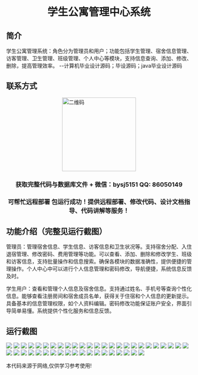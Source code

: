 <p><h1 align="center">学生公寓管理中心系统</h1></p>

## 简介
学生公寓管理系统：角色分为管理员和用户；功能包括学生管理、宿舍信息管理、访客管理、卫生管理、班级管理、个人中心等模块，支持信息查询、添加、修改、删除，提高管理效率。    --计算机毕业设计源码；毕设源码；java毕业设计源码


## 联系方式
<img src="https://bs-1329754181.cos.ap-shanghai.myqcloud.com/wx.jpg" alt="二维码" style="display: block; margin: 0 auto;" width="200px">
<p><h3 align="center">获取完整代码与数据库文件 + 微信：bysj5151 QQ: 86050149</h3></p>
<p><h3 align="center">可帮忙远程部署 包运行成功！提供远程部署、修改代码、设计文档指导、代码讲解等服务！</h3></p>

## 功能介绍（完整见运行截图）
管理员：管理宿舍信息、学生信息、访客信息和卫生状况等。支持宿舍分配、入住退宿管理、修改密码、费用管理等功能。可以查看、添加、删除和修改学生、班级和访客信息，支持批量操作和信息搜索。确保各模块的数据准确性，提供便捷的管理操作。个人中心中可以进行个人信息管理和密码修改，导航便捷，系统信息反馈及时。

学生用户：查看和管理个人信息及宿舍信息。支持通过姓名、手机号等查询个性化信息。能够查看注册房间和宿舍成员名单，获得关于住宿和个人信息的更新提示。具备基本的信息管理权限，如个人资料编辑。密码修改功能保证账户安全，界面引导简单易懂。系统提供个性化服务和信息反馈。


## 运行截图
![](https://bs-1329754181.cos.ap-shanghai.myqcloud.com/ssm/StudentApartmentManagementCenterSystem/img/001.jpg)
![](https://bs-1329754181.cos.ap-shanghai.myqcloud.com/ssm/StudentApartmentManagementCenterSystem/img/002.jpg)
![](https://bs-1329754181.cos.ap-shanghai.myqcloud.com/ssm/StudentApartmentManagementCenterSystem/img/003.jpg)
![](https://bs-1329754181.cos.ap-shanghai.myqcloud.com/ssm/StudentApartmentManagementCenterSystem/img/004.jpg)
![](https://bs-1329754181.cos.ap-shanghai.myqcloud.com/ssm/StudentApartmentManagementCenterSystem/img/005.jpg)
![](https://bs-1329754181.cos.ap-shanghai.myqcloud.com/ssm/StudentApartmentManagementCenterSystem/img/006.jpg)
![](https://bs-1329754181.cos.ap-shanghai.myqcloud.com/ssm/StudentApartmentManagementCenterSystem/img/007.jpg)
![](https://bs-1329754181.cos.ap-shanghai.myqcloud.com/ssm/StudentApartmentManagementCenterSystem/img/008.jpg)
![](https://bs-1329754181.cos.ap-shanghai.myqcloud.com/ssm/StudentApartmentManagementCenterSystem/img/009.jpg)
![](https://bs-1329754181.cos.ap-shanghai.myqcloud.com/ssm/StudentApartmentManagementCenterSystem/img/010.jpg)
![](https://bs-1329754181.cos.ap-shanghai.myqcloud.com/ssm/StudentApartmentManagementCenterSystem/img/011.jpg)
![](https://bs-1329754181.cos.ap-shanghai.myqcloud.com/ssm/StudentApartmentManagementCenterSystem/img/012.jpg)
![](https://bs-1329754181.cos.ap-shanghai.myqcloud.com/ssm/StudentApartmentManagementCenterSystem/img/013.jpg)
![](https://bs-1329754181.cos.ap-shanghai.myqcloud.com/ssm/StudentApartmentManagementCenterSystem/img/014.jpg)
![](https://bs-1329754181.cos.ap-shanghai.myqcloud.com/ssm/StudentApartmentManagementCenterSystem/img/015.jpg)
![](https://bs-1329754181.cos.ap-shanghai.myqcloud.com/ssm/StudentApartmentManagementCenterSystem/img/016.jpg)
![](https://bs-1329754181.cos.ap-shanghai.myqcloud.com/ssm/StudentApartmentManagementCenterSystem/img/017.jpg)
![](https://bs-1329754181.cos.ap-shanghai.myqcloud.com/ssm/StudentApartmentManagementCenterSystem/img/018.jpg)
![](https://bs-1329754181.cos.ap-shanghai.myqcloud.com/ssm/StudentApartmentManagementCenterSystem/img/019.jpg)
![](https://bs-1329754181.cos.ap-shanghai.myqcloud.com/ssm/StudentApartmentManagementCenterSystem/img/020.jpg)
![](https://bs-1329754181.cos.ap-shanghai.myqcloud.com/ssm/StudentApartmentManagementCenterSystem/img/021.jpg)
![](https://bs-1329754181.cos.ap-shanghai.myqcloud.com/ssm/StudentApartmentManagementCenterSystem/img/022.jpg)
![](https://bs-1329754181.cos.ap-shanghai.myqcloud.com/ssm/StudentApartmentManagementCenterSystem/img/023.jpg)
![](https://bs-1329754181.cos.ap-shanghai.myqcloud.com/ssm/StudentApartmentManagementCenterSystem/img/024.jpg)
![](https://bs-1329754181.cos.ap-shanghai.myqcloud.com/ssm/StudentApartmentManagementCenterSystem/img/025.jpg)
![](https://bs-1329754181.cos.ap-shanghai.myqcloud.com/ssm/StudentApartmentManagementCenterSystem/img/026.jpg)
![](https://bs-1329754181.cos.ap-shanghai.myqcloud.com/ssm/StudentApartmentManagementCenterSystem/img/027.jpg)
![](https://bs-1329754181.cos.ap-shanghai.myqcloud.com/ssm/StudentApartmentManagementCenterSystem/img/028.jpg)
![](https://bs-1329754181.cos.ap-shanghai.myqcloud.com/ssm/StudentApartmentManagementCenterSystem/img/029.jpg)
![](https://bs-1329754181.cos.ap-shanghai.myqcloud.com/ssm/StudentApartmentManagementCenterSystem/img/030.jpg)
![](https://bs-1329754181.cos.ap-shanghai.myqcloud.com/ssm/StudentApartmentManagementCenterSystem/img/031.jpg)
![](https://bs-1329754181.cos.ap-shanghai.myqcloud.com/ssm/StudentApartmentManagementCenterSystem/img/032.jpg)
![](https://bs-1329754181.cos.ap-shanghai.myqcloud.com/ssm/StudentApartmentManagementCenterSystem/img/033.jpg)
![](https://bs-1329754181.cos.ap-shanghai.myqcloud.com/ssm/StudentApartmentManagementCenterSystem/img/034.jpg)
![](https://bs-1329754181.cos.ap-shanghai.myqcloud.com/ssm/StudentApartmentManagementCenterSystem/img/035.jpg)
![](https://bs-1329754181.cos.ap-shanghai.myqcloud.com/ssm/StudentApartmentManagementCenterSystem/img/036.jpg)
![](https://bs-1329754181.cos.ap-shanghai.myqcloud.com/ssm/StudentApartmentManagementCenterSystem/img/037.jpg)
![](https://bs-1329754181.cos.ap-shanghai.myqcloud.com/ssm/StudentApartmentManagementCenterSystem/img/038.jpg)
![](https://bs-1329754181.cos.ap-shanghai.myqcloud.com/ssm/StudentApartmentManagementCenterSystem/img/039.jpg)
![](https://bs-1329754181.cos.ap-shanghai.myqcloud.com/ssm/StudentApartmentManagementCenterSystem/img/040.jpg)
![](https://bs-1329754181.cos.ap-shanghai.myqcloud.com/ssm/StudentApartmentManagementCenterSystem/img/041.jpg)
![](https://bs-1329754181.cos.ap-shanghai.myqcloud.com/ssm/StudentApartmentManagementCenterSystem/img/042.jpg)
![](https://bs-1329754181.cos.ap-shanghai.myqcloud.com/ssm/StudentApartmentManagementCenterSystem/img/043.jpg)
![](https://bs-1329754181.cos.ap-shanghai.myqcloud.com/ssm/StudentApartmentManagementCenterSystem/img/044.jpg)

<p>本代码来源于网络,仅供学习参考使用!</p>
